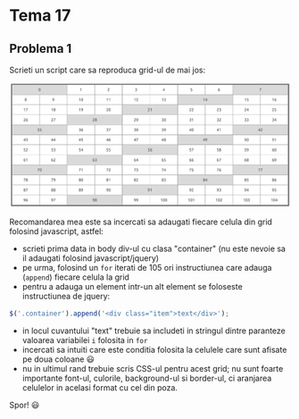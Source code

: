 # Tema 17

## Problema 1
Scrieti un script care sa reproduca grid-ul de mai jos:

![Image of Grid](https://github.com/alexandrudanton/lectii-js/blob/master/teme/imgs/testing_css_grid.png)

Recomandarea mea este sa incercati sa adaugati fiecare celula din grid folosind javascript, astfel:

- scrieti prima data in body div-ul cu clasa "container" (nu este nevoie sa il adaugati folosind javascript/jquery)
- pe urma, folosind un `for` iterati de 105 ori instructiunea care adauga (`append`) fiecare celula la grid
- pentru a adauga un element intr-un alt element se foloseste instructiunea de jquery:
```javascript
$('.container').append('<div class="item">text</div>');
```
- in locul cuvantului "text" trebuie sa includeti in stringul dintre paranteze valoarea variabilei `i` folosita in `for`
- incercati sa intuiti care este conditia folosita la celulele care sunt afisate pe doua coloane :smiley:
- nu in ultimul rand trebuie scris CSS-ul pentru acest grid; nu sunt foarte importante font-ul, culorile, background-ul si border-ul, ci aranjarea celulelor in acelasi format cu cel din poza.

Spor! :smiley:
